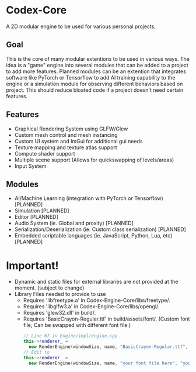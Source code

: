 # Codex-Core

A 2D modular engine to be used for various personal projects.

## Goal

This is the core of many modular extentions to be used in various ways. The idea is a "game" engine into several modules that can be added to a project to add more features. Planned modules can be an extention that integrates software like PyTorch or Tensorflow to add AI training capability to the engine or a simulation module for observing different behaviors based on project. This should reduce bloated code if a project doesn't need certain features.

## Features

- Graphical Rendering System using GLFW/Glew
- Custom mesh control and mesh instancing
- Custom UI system and ImGui for additional gui needs
- Texture mapping and texture atlas support
- Compute shader support
- Multiple scene support (Allows for quickswapping of levels/areas)
- Input System

## Modules

- AI/Machine Learning (integration with PyTorch or Tensorflow) [PLANNED]
- Simulation [PLANNED]
- Editor [PLANNED]
- Audio System (ie. Global and proxity) [PLANNED]
- Serialization/Deserialization (ie. Custom class serialization) [PLANNED]
- Embedded scriptable languages (ie. JavaScript, Python, Lua, etc) [PLANNED]

# Important!
- Dynamic and static files for external libraries are not provided at the moment. (subject to change)
- Library Files needed to provide to use
  - Requires 'libfreetype.a' in Codex-Engine-Core/libs/freetype/.
  - Requires 'libglfw3.a' in Codex-Engine-Core/libs/opengl/.
  - Requires 'glew32.dll' in build/.
  - Requires 'BasicCrayon-Regular.ttf' in build/assets/font/. (Custom font file; Can be swapped with different font file.)
    ```c++
    // Line 67 in Engine/impl/engine.cpp
    this->renderer_ =
      new RenderEngine(windowSize, name, "BasicCrayon-Regular.ttf", "Crayon");
    // Edit to
    this->renderer_ =
      new RenderEngine(windowSize, name, "your font file here", "your font name here");
    ```
